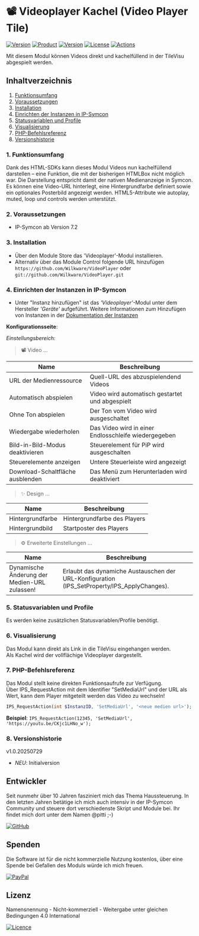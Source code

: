 # 📽️ Videoplayer Kachel (Video Player Tile)

[![Version](https://img.shields.io/badge/Symcon-PHP--Modul-red.svg?style=flat-square)](https://www.symcon.de/service/dokumentation/entwicklerbereich/sdk-tools/sdk-php/)
[![Product](https://img.shields.io/badge/Symcon%20Version-7.2-blue.svg?style=flat-square)](https://www.symcon.de/produkt/)
[![Version](https://img.shields.io/badge/Modul%20Version-1.0.20250729-orange.svg?style=flat-square)](https://github.com/Wilkware/VideoPlayer)
[![License](https://img.shields.io/badge/License-CC%20BY--NC--SA%204.0-green.svg?style=flat-square)](https://creativecommons.org/licenses/by-nc-sa/4.0/)
[![Actions](https://img.shields.io/github/actions/workflow/status/wilkware/VideoPlayer/ci.yml?branch=main&label=CI&style=flat-square)](https://github.com/Wilkware/VideoPlayer/actions)

Mit diesem Modul können Videos direkt und kachelfüllend in der TileVisu abgespielt werden.

## Inhaltverzeichnis

1. [Funktionsumfang](#user-content-1-funktionsumfang)
2. [Voraussetzungen](#user-content-2-voraussetzungen)
3. [Installation](#user-content-3-installation)
4. [Einrichten der Instanzen in IP-Symcon](#user-content-4-einrichten-der-instanzen-in-ip-symcon)
5. [Statusvariablen und Profile](#user-content-5-statusvariablen-und-profile)
6. [Visualisierung](#user-content-6-visualisierung)
7. [PHP-Befehlsreferenz](#user-content-7-php-befehlsreferenz)
8. [Versionshistorie](#user-content-8-versionshistorie)

### 1. Funktionsumfang

Dank des HTML-SDKs kann dieses Modul Videos nun kachelfüllend darstellen – eine Funktion, die mit der bisherigen HTMLBox nicht möglich war. Die Darstellung entspricht damit der nativen Medienanzeige in Symcon. Es können eine Video-URL hinterlegt, eine Hintergrundfarbe definiert sowie ein optionales Posterbild angezeigt werden. HTML5-Attribute wie autoplay, muted, loop und controls werden unterstützt.

### 2. Voraussetzungen

* IP-Symcon ab Version 7.2

### 3. Installation

* Über den Module Store das 'Videoplayer'-Modul installieren.
* Alternativ über das Module Control folgende URL hinzufügen  
`https://github.com/Wilkware/VideoPlayer` oder `git://github.com/Wilkware/VideoPlayer.git`

### 4. Einrichten der Instanzen in IP-Symcon

* Unter "Instanz hinzufügen" ist das _'Videoplayer'_-Modul unter dem Hersteller _'Geräte'_ aufgeführt.
Weitere Informationen zum Hinzufügen von Instanzen in der [Dokumentation der Instanzen](https://www.symcon.de/service/dokumentation/konzepte/instanzen/#Instanz_hinzufügen)

__Konfigurationsseite__:

_Einstellungsbereich:_

> 📽️ Video ...

Name                              | Beschreibung
--------------------------------- | -------------------------------------------
URL der Medienressource           | Quell-URL des abzuspielendend Videos
Automatisch abspielen             | Video wird automatisch gestartet und abgespielt
Ohne Ton abspielen                | Der Ton vom Video wird ausgeschaltet
Wiedergabe wiederholen            | Das Video wird in einer Endlosschleife wiedergegeben
Bild-in-Bild-Modus deaktivieren   | Steuerelement für PiP wird ausgeschalten
Steuerelemente anzeigen           | Untere Steuerleiste wird angezeigt
Download-Schaltfläche ausblenden  | Das Menü zum Herunterladen wird deaktiviert

> ✨ Design ...

Name                              | Beschreibung
--------------------------------- | -------------------------------------------
Hintergrundfarbe                  | Hintergrundfarbe des Players
Hintergrundbild                   | Startposter des Players

> ⚙️ Erweiterte Einstellungen  ...

Name                              | Beschreibung
--------------------------------- | -------------------------------------------
Dynamische Änderung der Medien-URL zulassen! | Erlaubt das dynamiche Austauschen der URL-Konfiguration (IPS_SetProperty/IPS_ApplyChanges).

### 5. Statusvariablen und Profile

Es werden keine zusätzlichen Statusvariablen/Profile benötigt.

### 6. Visualisierung

Das Modul kann direkt als Link in die TileVisu eingehangen werden.  
Als Kachel wird der vollflächige Videoplayer dargestellt.

### 7. PHP-Befehlsreferenz

Das Modul stellt keine direkten Funktionsaufrufe zur Verfügung.  
Über IPS_RequestAction mit dem Identifier "SetMediaUrl" und der URL als Wert, kann dem Player mitgeteilt werden das Video zu wechseln!

```php
IPS_RequestAction(int $InstanzID, 'SetMediaUrl', '<neue medien url>');
```

__Beispiel__: `IPS_RequestAction(12345, 'SetMediaUrl', 'https://youtu.be/CKjc1LHNo_w');`


### 8. Versionshistorie

v1.0.20250729

* _NEU_: Initialversion

## Entwickler

Seit nunmehr über 10 Jahren fasziniert mich das Thema Haussteuerung. In den letzten Jahren betätige ich mich auch intensiv in der IP-Symcon Community und steuere dort verschiedenste Skript und Module bei. Ihr findet mich dort unter dem Namen @pitti ;-)

[![GitHub](https://img.shields.io/badge/GitHub-@wilkware-181717.svg?style=for-the-badge&logo=github)](https://wilkware.github.io/)

## Spenden

Die Software ist für die nicht kommerzielle Nutzung kostenlos, über eine Spende bei Gefallen des Moduls würde ich mich freuen.

[![PayPal](https://img.shields.io/badge/PayPal-spenden-00457C.svg?style=for-the-badge&logo=paypal)](https://www.paypal.com/cgi-bin/webscr?cmd=_s-xclick&hosted_button_id=8816166)

## Lizenz

Namensnennung - Nicht-kommerziell - Weitergabe unter gleichen Bedingungen 4.0 International

[![Licence](https://img.shields.io/badge/License-CC_BY--NC--SA_4.0-EF9421.svg?style=for-the-badge&logo=creativecommons)](https://creativecommons.org/licenses/by-nc-sa/4.0/)
